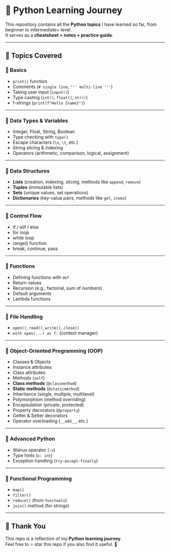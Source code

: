 # 🐍 Python Learning Journey  

This repository contains all the **Python topics** I have learned so far, from beginner to intermediate+ level.  
It serves as a **cheatsheet + notes + practice guide**.  

---

## 📌 Topics Covered  

### 🔹 Basics
- `print()` function  
- Comments (`# single line`, `''' multi-line '''`)  
- Taking user input (`input()`)  
- Type casting (`int()`, `float()`, `str()`)  
- f-strings (`print(f"Hello {name}")`)  

---

### 🔹 Data Types & Variables
- Integer, Float, String, Boolean  
- Type checking with `type()`  
- Escape characters (`\n`, `\t`, etc.)  
- String slicing & indexing  
- Operators (arithmetic, comparison, logical, assignment)  

---

### 🔹 Data Structures
- **Lists** (creation, indexing, slicing, methods like `append`, `remove`)  
- **Tuples** (immutable lists)  
- **Sets** (unique values, set operations)  
- **Dictionaries** (key-value pairs, methods like `get`, `items`)  

---

### 🔹 Control Flow
- if / elif / else  
- for loop  
- while loop  
- range() function  
- break, continue, pass  

---

### 🔹 Functions
- Defining functions with `def`  
- Return values  
- Recursion (e.g., factorial, sum of numbers)  
- Default arguments  
- Lambda functions  

---

### 🔹 File Handling
- `open()`, `read()`, `write()`, `close()`  
- `with open(...) as f:` (context manager)  

---

### 🔹 Object-Oriented Programming (OOP)
- Classes & Objects  
- Instance attributes  
- Class attributes  
- Methods (`self`)  
- **Class methods** (`@classmethod`)  
- **Static methods** (`@staticmethod`)  
- Inheritance (single, multiple, multilevel)  
- Polymorphism (method overriding)  
- Encapsulation (private, protected)  
- Property decorators (`@property`)  
- Getter & Setter decorators  
- Operator overloading (`__add__`, etc.)  

---

### 🔹 Advanced Python
- Walrus operator (`:=`)  
- Type hints (`x: int`)  
- Exception handling (`try-except-finally`)  

---

### 🔹 Functional Programming
- `map()`  
- `filter()`  
- `reduce()` (from `functools`)  
- `join()` method (for strings)  

---

## 🙌 Thank You
This repo is a reflection of my **Python learning journey**.  
Feel free to ⭐ star this repo if you also find it useful. 🚀  
